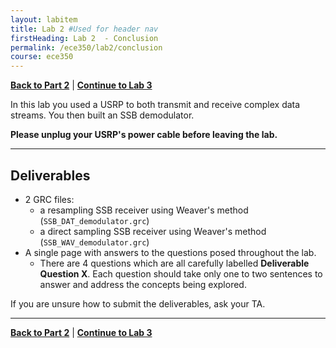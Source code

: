 ```yaml
---
layout: labitem
title: Lab 2 #Used for header nav
firstHeading: Lab 2  - Conclusion
permalink: /ece350/lab2/conclusion
course: ece350
---
```


[**Back to Part 2**](SSB-receiver.md) | [**Continue to Lab 3**](../lab3/introduction.md)

In this lab you used a USRP to both transmit and receive complex data streams. You then built an SSB demodulator.

**Please unplug your USRP's power cable before leaving the lab.**

---

## Deliverables

- 2 GRC files:
  - a resampling SSB receiver using Weaver\'s method (`SSB_DAT_demodulator.grc`)
  - a direct sampling SSB receiver using Weaver\'s method (`SSB_WAV_demodulator.grc`)
- A single page with answers to the questions posed throughout the lab.
  - There are 4 questions which are all carefully labelled **Deliverable Question X**. Each question should take only one to two sentences to answer and address the concepts being explored.

If you are unsure how to submit the deliverables, ask your TA.

---

[**Back to Part 2**](SSB-receiver.md) | [**Continue to Lab 3**](../lab3/introduction.md)
